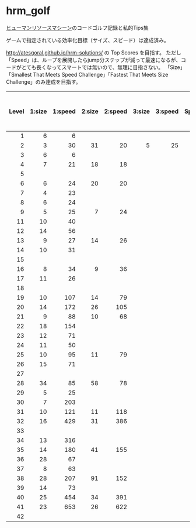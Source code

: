 # hrm_golf
[ヒューマンリソースマシーン](https://ec.nintendo.com/JP/ja/titles/70010000000753)のコードゴルフ記録と私的Tips集

ゲームで指定されている効率化目標（サイズ、スピード）は達成済み。

http://atesgoral.github.io/hrm-solutions/ の Top Scores を目指す。
ただし「Speed」は、ループを展開したらjump分ステップが減って最速になるが、コードがとても長くなってスマートでは無いので、無理に目指さない。
「Size」「Smallest That Meets Speed Challenge」「Fastest That Meets Size Challenge」のみ達成を目指す。

| Level | 1:size | 1:speed | 2:size | 2:speed | 3:size | 3:speed | Speed | Smallest That Meets Speed Challenge | Fastest That Meets Size Challenge |
|-:|-:|-:|-:|-:|-:|-:|:-:|:-:|:-:|
| 1| 6|  6|  |   |  |   |1|1|1|
| 2| 3| 30|31| 20| 5| 25|1|3|1|
| 3| 6|  6|  |   |  |   |1|1|1|
| 4| 7| 21|18| 18|  |   |1|1|1|
| 5|
| 6| 6| 24|20| 20|  |   |1|1|1|
| 7| 4| 23|  |   |  |   |1|1|1|
| 8| 6| 24|  |   |  |   |1|1|1|
| 9| 5| 25| 7| 24|  |   |1|1|1|
|11|10| 40|  |   |  |   |1|1|1|
|12|14| 56|  |   |  |   |1|1|1|
|13| 9| 27|14| 26|  |   |1|1|1|
|14|10| 31|  |   |  |   |1|1|1|
|15|
|16| 8| 34| 9| 36|  |   | |1|1|
|17|11| 26|  |   |  |   |1|1|1|
|18|
|19|10|107|14| 79|  |   |1| | |
|20|14|172|26|105|  |   |1| | |
|21| 9| 88|10| 68|  |   |1|2|2|
|22|18|154|  |   |  |   | | | |
|23|12| 71|  |   |  |   |1|1|1|
|24|11| 50|  |   |  |   |1|1|1|
|25|10| 95|11| 79|  |   |1|2|2|
|26|15| 71|  |   |  |   |1|1|1|
|27|
|28|34| 85|58| 78|  |   | | | |
|29| 5| 25|  |   |  |   |1|1|1|
|30| 7|203|  |   |  |   |1|1|1|
|31|10|121|11|118|  |   |1|1|2|
|32|16|429|31|386|  |   | | | |
|33|
|34|13|316|  |   |  |   |1| | |
|35|14|180|41|155|  |   | | | |
|36|28| 67|  |   |  |   | | | |
|37| 8| 63|  |   |  |   |1|1|1|
|38|28|207|91|152|  |   | | | |
|39|14| 73|  |   |  |   |1|1|1|
|40|25|454|34|391|  |   | | | |
|41|23|653|26|622|  |   | | | |
|42|
